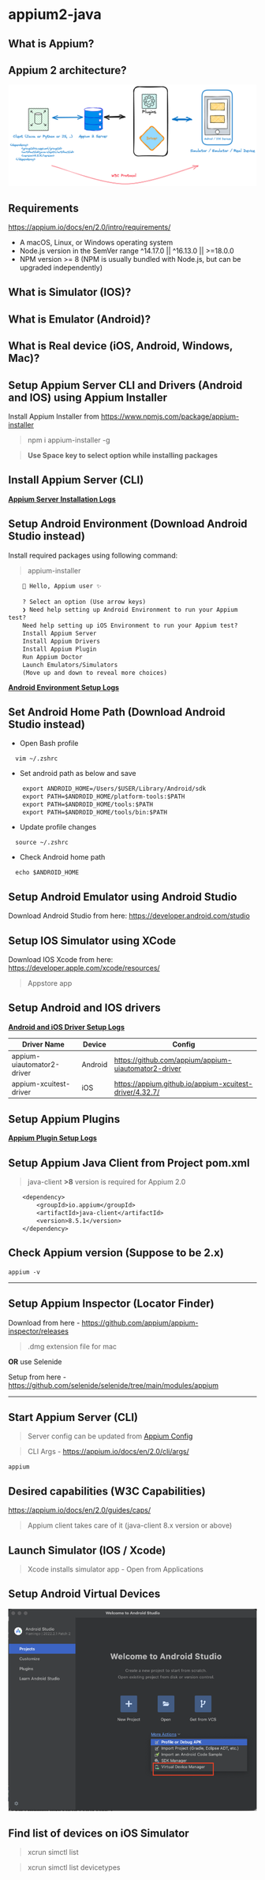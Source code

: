 # appium2-java

## What is Appium?

## Appium 2 architecture?

![](architecture-diag.png)

## Requirements

https://appium.io/docs/en/2.0/intro/requirements/

* A macOS, Linux, or Windows operating system
* Node.js version in the SemVer range ^14.17.0 || ^16.13.0 || >=18.0.0
* NPM version >= 8 (NPM is usually bundled with Node.js, but can be upgraded independently)

## What is Simulator (IOS)?

## What is Emulator (Android)?

## What is Real device (iOS, Android, Windows, Mac)?

## Setup Appium Server CLI and Drivers (Android and IOS) using Appium Installer

Install Appium Installer from https://www.npmjs.com/package/appium-installer
   > npm i appium-installer -g

> **Use Space key to select option while installing packages**
## Install Appium Server (CLI)

**[Appium Server Installation Logs](appium-server-setup.txt)**

## Setup Android Environment (Download Android Studio instead)

Install required packages using following command:
   > appium-installer
    
``` 
    👋 Hello, Appium user ✨
    
    ? Select an option (Use arrow keys)
    ❯ Need help setting up Android Environment to run your Appium test?
    Need help setting up iOS Environment to run your Appium test?
    Install Appium Server
    Install Appium Drivers
    Install Appium Plugin
    Run Appium Doctor
    Launch Emulators/Simulators
    (Move up and down to reveal more choices)
   ```

**[Android Environment Setup Logs](android-environment-setup.txt)**

## Set Android Home Path (Download Android Studio instead)

* Open Bash profile 
```shell
  vim ~/.zshrc
```

* Set android path as below and save
```
    export ANDROID_HOME=/Users/$USER/Library/Android/sdk
    export PATH=$ANDROID_HOME/platform-tools:$PATH
    export PATH=$ANDROID_HOME/tools:$PATH
    export PATH=$ANDROID_HOME/tools/bin:$PATH
```

* Update profile changes
```shell
  source ~/.zshrc
```
* Check Android home path
```shell
  echo $ANDROID_HOME
```

## Setup Android Emulator using Android Studio

Download Android Studio from here: https://developer.android.com/studio

## Setup IOS Simulator using XCode

Download IOS Xcode from here: https://developer.apple.com/xcode/resources/

> Appstore app


## Setup Android and IOS drivers

**[Android and iOS Driver Setup Logs](android-ios-driver-setup.txt)**



| Driver Name                | Device  | Config                                                  |
|----------------------------|---------|---------------------------------------------------------|
| appium-uiautomator2-driver | Android | https://github.com/appium/appium-uiautomator2-driver    |
| appium-xcuitest-driver     | iOS     | https://appium.github.io/appium-xcuitest-driver/4.32.7/ |

## Setup Appium Plugins

**[Appium Plugin Setup Logs](appium-plugin-sample-setup.txt)**


## Setup Appium Java Client from Project pom.xml

> java-client **>8** version is required for Appium 2.0
```maven
    <dependency>
        <groupId>io.appium</groupId>
        <artifactId>java-client</artifactId>
        <version>8.5.1</version>
    </dependency>
```

## Check Appium version (Suppose to be 2.x)

```shell
appium -v
```

***********
## Setup Appium Inspector (Locator Finder)

Download from here - https://github.com/appium/appium-inspector/releases

> .dmg extension file for mac

**OR** use Selenide

Setup from here - https://github.com/selenide/selenide/tree/main/modules/appium

***********

## Start Appium Server (CLI)

> Server config can be updated from [Appium Config](.appiumrc.yaml)

> CLI Args - https://appium.io/docs/en/2.0/cli/args/

```shell
appium
```

## Desired capabilities (W3C Capabilities)

https://appium.io/docs/en/2.0/guides/caps/

> Appium client takes care of it (java-client 8.x version or above)

## Launch Simulator (IOS / Xcode)

> Xcode installs simulator app - Open from Applications

## Setup Android Virtual Devices

![](src/main/resources/images/Android-virtual-devices-config.png)

## Find list of devices on iOS Simulator

> xcrun simctl list

> xcrun simctl list devicetypes